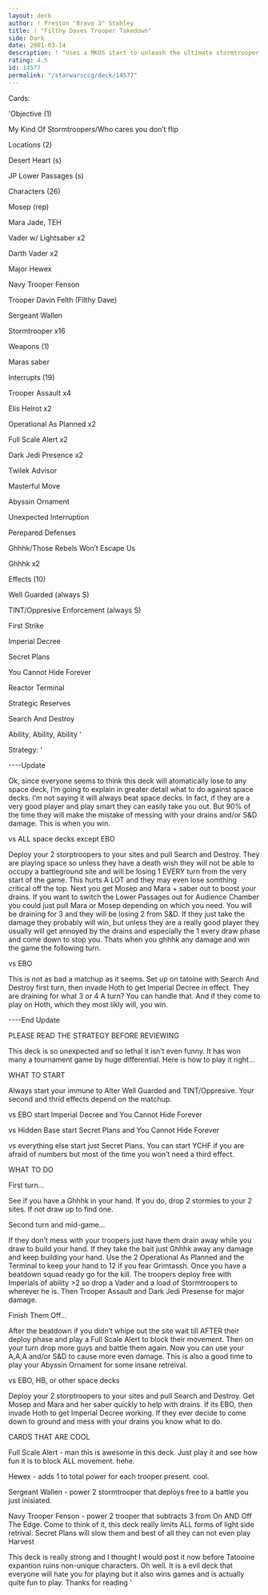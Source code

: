 ```yaml
---
layout: deck
author: ! Preston "Bravo 3" Stahley
title: ! "Filthy Daves Trooper Takedown"
side: Dark
date: 2001-03-14
description: ! "Uses a MKOS start to unleash the ultimate stormtrooper beatdown.  You can’t run, you can’t hide..."
rating: 4.5
id: 14577
permalink: "/starwarsccg/deck/14577"
---
```

Cards: 

'Objective (1)

My Kind Of Stormtroopers/Who cares you don’t flip


Locations (2)

Desert Heart (s)

JP Lower Passages (s)



Characters (26)

Mosep (rep)

Mara Jade, TEH

Vader w/ Lightsaber x2

Darth Vader x2

Major Hewex

Navy Trooper Fenson

Trooper Davin Felth (Filthy Dave)

Sergeant Wallen

Stormtrooper x16


Weapons (1)

Maras saber


Interrupts (19)

Trooper Assault x4

Elis Helrot x2

Operational As Planned x2

Full Scale Alert x2

Dark Jedi Presence x2

Twilek Advisor

Masterful Move

Abyssin Ornament

Unexpected Interruption

Perepared Defenses

Ghhhk/Those Rebels Won’t Escape Us

Ghhhk x2


Effects (10)

Well Guarded (always S)

TINT/Oppresive Enforcement (always S)

First Strike

Imperial Decree

Secret Plans

You Cannot Hide Forever

Reactor Terminal

Strategic Reserves

Search And Destroy

Ability, Ability, Ability '

Strategy: '

 
----Update

Ok, since everyone seems to think this deck will atomatically lose to any space deck, I’m going to explain in greater detail what to do against space decks.  I’m not saying it will always beat space decks.  In fact, if they are a very good player and play smart they can easily take you out.  But 90% of the time they will make the mistake of messing with your drains and/or S&D damage.  This is when you win.


vs ALL space decks except EBO

Deploy your 2 storptroopers to your sites and pull Search and Destroy. They are playing space so unless they have a death wish they will not be able to occupy a battleground site and will be losing 1 EVERY turn from the very start of the game.  This hurts A LOT and they may even lose somthing critical off the top.  Next you get Mosep and Mara + saber out to boost your drains.  If you want to switch the Lower Passages out for Audience Chamber you could just pull Mara or Mosep depending on which you need.  You will be draining for 3 and they will be losing 2 from S&D.  If they just take the damage they probably will win, but unless they are a really good player they usually will get annoyed by the drains and especially the 1 every draw phase and come down to stop you.  Thats when you ghhhk any damage and win the game the following turn.


vs EBO

This is not as bad a matchup as it seems.  Set up on tatoine with Search And Destroy first turn, then invade Hoth to get Imperial Decree in effect. They are draining for what 3 or 4 A turn?  You can handle that.  And if they come to play on Hoth, which they most likly will, you win.

----End Update


PLEASE READ THE STRATEGY BEFORE REVIEWING


This deck is so unexpected and so lethal it isn’t even funny.  It has won many a tournament game by huge differential.  Here is how to play it right...


WHAT TO START

Always start your immune to Alter Well Guarded and TINT/Oppresive.  Your second and thrid effects depend on the matchup.


vs EBO start Imperial Decree and You Cannot Hide Forever


vs Hidden Base start Secret Plans and You Cannot Hide Forever


vs everything else start just Secret Plans.  You can start YCHF if you are afraid of numbers but most of the time you won’t need a third effect.


WHAT TO DO

First turn...

See if you have a Ghhhk in your hand.  If you do, drop 2 stormies to your 2 sites.  If not draw up to find one.  


Second turn and mid-game...

If they don’t mess with your troopers just have them drain away while you draw to build your hand.  If they take the bait just Ghhhk away any damage and keep building your hand.  Use the 2 Operational As Planned and the Terminal to keep your hand to 12 if you fear Grimtassh.  Once you have a beatdown squad ready go for the kill.  The troopers deploy free with Imperials of ability >2 so drop a Vader and a load of Stormtroopers to wherever he is.  Then Trooper Assault and Dark Jedi Presense for major damage.


Finish Them Off...

After the beatdown if you didn’t whipe out the site wait till AFTER their deploy phase and play a Full Scale Alert to block their movement.  Then on your turn drop more guys and battle them again.  Now you can use your A,A,A and/or S&D to cause more even damage.  This is also a good time to play your Abyssin Ornament for some insane retreival.


vs EBO, HB, or other space decks

Deploy your 2 storptroopers to your sites and pull Search and Destroy.  Get Mosep and Mara and her saber quickly to help with drains.  If its EBO, then invade Hoth to get Imperial Decree working.  If they ever decide to come down to ground and mess with your drains you know what to do. 


CARDS THAT ARE COOL

Full Scale Alert - man this is awesome in this deck.  Just play it and see how fun it is to block ALL movement.  hehe.


Hewex - adds 1 to total power for each trooper present.  cool.


Sergeant Wallen - power 2 stormtrooper that deploys free to a battle you just inisiated. 


Navy Trooper Fenson - power 2 trooper that subtracts 3 from On AND Off The Edge.  Come to think of it, this deck really limits ALL forms of light side retrival.  Secret Plans will slow them and best of all they can not even play Harvest


This deck is really strong and I thought I would post it now before Tatooine expantion ruins non-unique characters.  Oh well.  It is a evil deck that everyone will hate you for playing but it also wins games and is actually quite fun to play.  Thanks for reading   '
